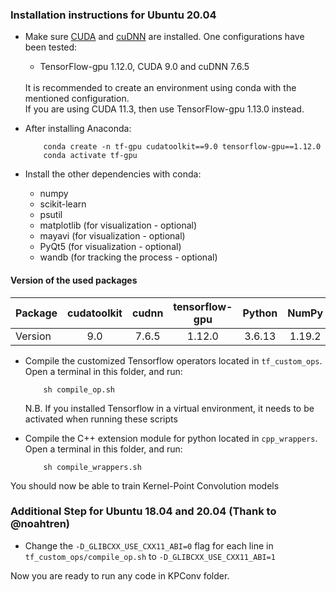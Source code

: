 ### Installation instructions for Ubuntu 20.04
     
* Make sure <a href="https://docs.nvidia.com/cuda/cuda-installation-guide-linux/index.html">CUDA</a>  and <a href="https://docs.nvidia.com/deeplearning/sdk/cudnn-install/index.html">cuDNN</a> are installed. One configurations have been tested: 
     - TensorFlow-gpu 1.12.0, CUDA 9.0 and cuDNN 7.6.5 <br />
  <br />
  It is recommended to create an environment using conda with the mentioned configuration.<br />
  If you are using CUDA 11.3, then use TensorFlow-gpu 1.13.0 instead.<br />

* After installing Anaconda:

          conda create -n tf-gpu cudatoolkit==9.0 tensorflow-gpu==1.12.0
          conda activate tf-gpu

* Install the other dependencies with conda:
     - numpy
     - scikit-learn
     - psutil
     - matplotlib (for visualization - optional)
     - mayavi (for visualization - optional)
     - PyQt5 (for visualization - optional)
     - wandb (for tracking the process - optional)

#### Version of the used packages

| Package | cudatoolkit | cudnn | tensorflow-gpu | Python | NumPy | scikit-learn | PyQt | psutil | 
| :--- | :---: | :---: | :---: | :---: | :---: | :---: | :---: | :---: |
| Version | 9.0 | 7.6.5 | 1.12.0 | 3.6.13 | 1.19.2 | 0.24.2 | 5.9.2 | 5.9.0 |
     
* Compile the customized Tensorflow operators located in `tf_custom_ops`. Open a terminal in this folder, and run:

          sh compile_op.sh

     N.B. If you installed Tensorflow in a virtual environment, it needs to be activated when running these scripts
     
* Compile the C++ extension module for python located in `cpp_wrappers`. Open a terminal in this folder, and run:

          sh compile_wrappers.sh

You should now be able to train Kernel-Point Convolution models

### Additional Step for Ubuntu 18.04 and 20.04 (Thank to @noahtren)

* Change the `-D_GLIBCXX_USE_CXX11_ABI=0` flag for each line in `tf_custom_ops/compile_op.sh` to `-D_GLIBCXX_USE_CXX11_ABI=1`

Now you are ready to run any code in KPConv folder.


